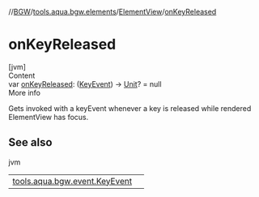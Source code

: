 //[BGW](../../../index.md)/[tools.aqua.bgw.elements](../index.md)/[ElementView](index.md)/[onKeyReleased](on-key-released.md)



# onKeyReleased  
[jvm]  
Content  
var [onKeyReleased](on-key-released.md): ([KeyEvent](../../tools.aqua.bgw.event/-key-event/index.md)) -> [Unit](https://kotlinlang.org/api/latest/jvm/stdlib/kotlin/-unit/index.html)? = null  
More info  


Gets invoked with a keyEvent whenever a key is released while rendered ElementView has focus.



## See also  
  
jvm  
  
| | |
|---|---|
| <a name="tools.aqua.bgw.elements/ElementView/onKeyReleased/#/PointingToDeclaration/"></a>[tools.aqua.bgw.event.KeyEvent](../../tools.aqua.bgw.event/-key-event/index.md)| <a name="tools.aqua.bgw.elements/ElementView/onKeyReleased/#/PointingToDeclaration/"></a>|
  
  



